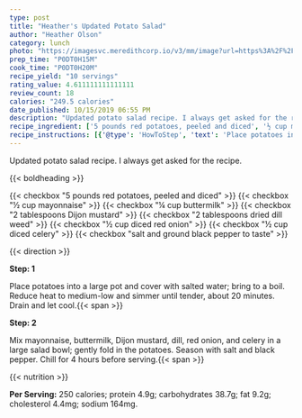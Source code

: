 ```yaml
---
type: post
title: "Heather's Updated Potato Salad"
author: "Heather Olson"
category: lunch
photo: "https://imagesvc.meredithcorp.io/v3/mm/image?url=https%3A%2F%2Fimages.media-allrecipes.com%2Fuserphotos%2F871796.jpg"
prep_time: "P0DT0H15M"
cook_time: "P0DT0H20M"
recipe_yield: "10 servings"
rating_value: 4.611111111111111
review_count: 18
calories: "249.5 calories"
date_published: 10/15/2019 06:55 PM
description: "Updated potato salad recipe. I always get asked for the recipe."
recipe_ingredient: ['5 pounds red potatoes, peeled and diced', '½ cup mayonnaise', '¼ cup buttermilk', '2 tablespoons Dijon mustard', '2 tablespoons dried dill weed', '½ cup diced red onion', '½ cup diced celery', 'salt and ground black pepper to taste']
recipe_instructions: [{'@type': 'HowToStep', 'text': 'Place potatoes into a large pot and cover with salted water; bring to a boil. Reduce heat to medium-low and simmer until tender, about 20 minutes. Drain and let cool.\n'}, {'@type': 'HowToStep', 'text': 'Mix mayonnaise, buttermilk, Dijon mustard, dill, red onion, and celery in a large salad bowl; gently fold in the potatoes. Season with salt and black pepper. Chill for 4 hours before serving.\n'}]
---
```


Updated potato salad recipe. I always get asked for the recipe. 

{{< boldheading >}}

{{< checkbox "5 pounds red potatoes, peeled and diced" >}}
{{< checkbox "½ cup mayonnaise" >}}
{{< checkbox "¼ cup buttermilk" >}}
{{< checkbox "2 tablespoons Dijon mustard" >}}
{{< checkbox "2 tablespoons dried dill weed" >}}
{{< checkbox "½ cup diced red onion" >}}
{{< checkbox "½ cup diced celery" >}}
{{< checkbox "salt and ground black pepper to taste" >}}


{{< direction >}}

**Step: 1**

Place potatoes into a large pot and cover with salted water; bring to a boil. Reduce heat to medium-low and simmer until tender, about 20 minutes. Drain and let cool.{{< span >}}

**Step: 2**

Mix mayonnaise, buttermilk, Dijon mustard, dill, red onion, and celery in a large salad bowl; gently fold in the potatoes. Season with salt and black pepper. Chill for 4 hours before serving.{{< span >}}

{{< nutrition >}}

**Per Serving:** 250 calories; protein 4.9g; carbohydrates 38.7g; fat 9.2g; cholesterol 4.4mg; sodium 164mg.